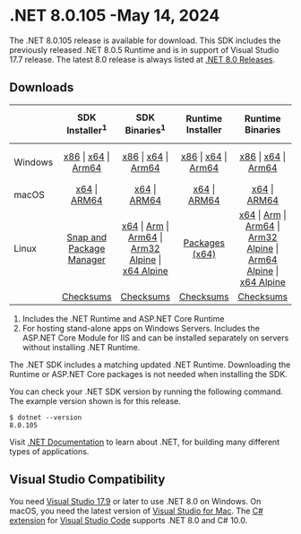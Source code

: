 # .NET 8.0.105 -May 14, 2024

The .NET 8.0.105 release is available for download. This SDK includes the previously released .NET 8.0.5 Runtime and is in support of Visual Studio 17.7 release. The latest 8.0 release is always listed at [.NET 8.0 Releases](../README.md).

## Downloads

|           | SDK Installer<sup>1</sup>                        | SDK Binaries<sup>1</sup>                 | Runtime Installer                                        | Runtime Binaries                                 | ASP.NET Core Runtime           |Windows Desktop Runtime          |
| --------- | :------------------------------------------:     | :----------------------:                 | :---------------------------:                            | :-------------------------:                      | :-----------------:            | :-----------------:            |
| Windows   | [x86][dotnet-sdk-win-x86.exe] \| [x64][dotnet-sdk-win-x64.exe] \| [Arm64][dotnet-sdk-win-arm64.exe] | [x86][dotnet-sdk-win-x86.zip] \| [x64][dotnet-sdk-win-x64.zip] \|  [Arm64][dotnet-sdk-win-arm64.zip] | [x86][dotnet-runtime-win-x86.exe] \| [x64][dotnet-runtime-win-x64.exe] \| [Arm64][dotnet-runtime-win-arm64.exe] | [x86][dotnet-runtime-win-x86.zip] \| [x64][dotnet-runtime-win-x64.zip] \| [Arm64][dotnet-runtime-win-arm64.zip] | [x86][aspnetcore-runtime-win-x86.exe] \| [x64][aspnetcore-runtime-win-x64.exe] \|<br/> [Hosting Bundle][dotnet-hosting-win.exe]<sup>2</sup> | [x86][windowsdesktop-runtime-win-x86.exe] \| [x64][windowsdesktop-runtime-win-x64.exe] \| [Arm64][windowsdesktop-runtime-win-arm64.exe] |
| macOS     | [x64][dotnet-sdk-osx-x64.pkg] \| [ARM64][dotnet-sdk-osx-arm64.pkg] | [x64][dotnet-sdk-osx-x64.tar.gz] \| [ARM64][dotnet-sdk-osx-arm64.tar.gz]  | [x64][dotnet-runtime-osx-x64.pkg] \| [ARM64][dotnet-runtime-osx-arm64.pkg] | [x64][dotnet-runtime-osx-x64.tar.gz] \| [ARM64][dotnet-runtime-osx-arm64.tar.gz]| [x64][aspnetcore-runtime-osx-x64.tar.gz] \| [ARM64][aspnetcore-runtime-osx-arm64.tar.gz] | - |<sup>1</sup>
| Linux     |  [Snap and Package Manager](../install-linux.md)  | [x64][dotnet-sdk-linux-x64.tar.gz] \| [Arm][dotnet-sdk-linux-arm.tar.gz]  \| [Arm64][dotnet-sdk-linux-arm64.tar.gz] \| [Arm32 Alpine][dotnet-sdk-linux-musl-arm.tar.gz]  \| [x64 Alpine][dotnet-sdk-linux-musl-x64.tar.gz] | [Packages (x64)][linux-packages] | [x64][dotnet-runtime-linux-x64.tar.gz] \| [Arm][dotnet-runtime-linux-arm.tar.gz] \| [Arm64][dotnet-runtime-linux-arm64.tar.gz] \| [Arm32 Alpine][dotnet-runtime-linux-musl-arm.tar.gz] \| [Arm64 Alpine][dotnet-runtime-linux-musl-arm64.tar.gz] \| [x64 Alpine][dotnet-runtime-linux-musl-x64.tar.gz]  | [x64][aspnetcore-runtime-linux-x64.tar.gz]<sup>1</sup>  \| [Arm][aspnetcore-runtime-linux-arm.tar.gz]<sup>1</sup> \| [Arm64][aspnetcore-runtime-linux-arm64.tar.gz]<sup>1</sup> \| [x64 Alpine][aspnetcore-runtime-linux-musl-x64.tar.gz] | - | <sup>1</sup> |
|  | [Checksums][checksums-sdk]                             | [Checksums][checksums-sdk]                                      | [Checksums][checksums-runtime]                             | [Checksums][checksums-runtime]  | [Checksums][checksums-runtime]  | [Checksums][checksums-runtime]

1. Includes the .NET Runtime and ASP.NET Core Runtime
2. For hosting stand-alone apps on Windows Servers. Includes the ASP.NET Core Module for IIS and can be installed separately on servers without installing .NET Runtime.

The .NET SDK includes a matching updated .NET Runtime. Downloading the Runtime or ASP.NET Core packages is not needed when installing the SDK.

You can check your .NET SDK version by running the following command. The example version shown is for this release.

```console
$ dotnet --version
8.0.105
```
Visit [.NET Documentation](https://learn.microsoft.com/dotnet/) to learn about .NET, for building many different types of applications.

## Visual Studio Compatibility

You need [Visual Studio 17.9](https://visualstudio.microsoft.com) or later to use .NET 8.0 on Windows. On macOS, you need the latest version of [Visual Studio for Mac](https://visualstudio.microsoft.com/vs/mac/). The [C# extension](https://code.visualstudio.com/docs/languages/dotnet) for [Visual Studio Code](https://code.visualstudio.com/) supports .NET 8.0 and C# 10.0.

[blob-runtime]: https://dotnetcli.blob.core.windows.net/dotnet/Runtime/
[blob-sdk]: https://dotnetcli.blob.core.windows.net/dotnet/Sdk/
[release-notes]: https://github.com/dotnet/core/blob/main/release-notes/8.0/8.0.5/8.0.105.md

[checksums-runtime]: https://dotnetcli.blob.core.windows.net/dotnet/checksums/8.0.5-sha.txt
[checksums-sdk]: https://dotnetcli.blob.core.windows.net/dotnet/checksums/8.0.5-sha.txt

[linux-install]: https://learn.microsoft.com/dotnet/core/install/linux
[linux-setup]: https://github.com/dotnet/core/blob/main/Documentation/linux-setup.md

[dotnet-blog]:  https://devblogs.microsoft.com/dotnet/march-2024-updates/
[aspnet-blog]: https://devblogs.microsoft.com/dotnet/announcing-asp-net-core-in-net-8/
[maui-blog]: https://devblogs.microsoft.com/dotnet/update-on-dotnet-maui/

[linux-packages]: ../install-linux.md



[//]: # ( Runtime 8.0.5)
[dotnet-runtime-linux-arm.tar.gz]: https://download.visualstudio.microsoft.com/download/pr/b52720a7-9dc4-4b9c-97fa-d1caebdaf946/443750ad6f47c855a395abbd36bb3b3a/dotnet-runtime-8.0.5-linux-arm.tar.gz
[dotnet-runtime-linux-arm64.tar.gz]: https://download.visualstudio.microsoft.com/download/pr/00ca4d7a-e529-4384-8ad4-acb8237d540f/a7df4c26e3c0e1dcf8e17d2abb79aad5/dotnet-runtime-8.0.5-linux-arm64.tar.gz
[dotnet-runtime-linux-musl-arm.tar.gz]: https://download.visualstudio.microsoft.com/download/pr/b3ee2592-2309-4820-b0cc-1d28d4aafc12/7caaf3c9db6c9fdf36ef9b724b637cd6/dotnet-runtime-8.0.5-linux-musl-arm.tar.gz
[dotnet-runtime-linux-musl-arm64.tar.gz]: https://download.visualstudio.microsoft.com/download/pr/cc5d9158-2333-4374-ae66-3af6c8230b10/5a6e467eeb1571256f28c886460bd17a/dotnet-runtime-8.0.5-linux-musl-arm64.tar.gz
[dotnet-runtime-linux-musl-x64.tar.gz]: https://download.visualstudio.microsoft.com/download/pr/b6dedd67-f57e-4953-8826-914d109ff98a/e0c03409ea2d9835f3390c2c1d171e8a/dotnet-runtime-8.0.5-linux-musl-x64.tar.gz
[dotnet-runtime-linux-x64.tar.gz]: https://download.visualstudio.microsoft.com/download/pr/baeb5da3-4b77-465b-8816-b29f0bc3e1a9/b04b17a2aae79e5f5635a3ceffbd4645/dotnet-runtime-8.0.5-linux-x64.tar.gz
[dotnet-runtime-osx-arm64.pkg]: https://download.visualstudio.microsoft.com/download/pr/e8661f5d-6298-4848-bd34-b3618665d0c4/b259dab85d1283a192200bd814cef7ea/dotnet-runtime-8.0.5-osx-arm64.pkg
[dotnet-runtime-osx-arm64.tar.gz]: https://download.visualstudio.microsoft.com/download/pr/fac90ccb-5864-4d4a-a116-67387aaee61e/df82eea80efffad3c9ec8b0522847e68/dotnet-runtime-8.0.5-osx-arm64.tar.gz
[dotnet-runtime-osx-x64.pkg]: https://download.visualstudio.microsoft.com/download/pr/181bf41c-91a6-451c-aa7c-b709d1ba79b0/cb44db162c74fa57cb91a04c6926de70/dotnet-runtime-8.0.5-osx-x64.pkg
[dotnet-runtime-osx-x64.tar.gz]: https://download.visualstudio.microsoft.com/download/pr/0dabe69f-fa99-4b53-96d1-9f9791bb0b6b/f72acbfd3b0e60528d9494b43bcf21ca/dotnet-runtime-8.0.5-osx-x64.tar.gz
[dotnet-runtime-win-arm64.exe]: https://download.visualstudio.microsoft.com/download/pr/54678360-018e-472b-ad2c-ee0a523aba93/a9bedf02dfc29d11a2c500b682f8338d/dotnet-runtime-8.0.5-win-arm64.exe
[dotnet-runtime-win-arm64.zip]: https://download.visualstudio.microsoft.com/download/pr/a3a9c305-7dc9-4cfe-a3ed-e852964ebebc/88f9534996718ed976f5e15c13ddc659/dotnet-runtime-8.0.5-win-arm64.zip
[dotnet-runtime-win-x64.exe]: https://download.visualstudio.microsoft.com/download/pr/77284554-b8df-4697-9a9e-4c70a8b35f29/6763c16069d1ab8fa2bc506ef0767366/dotnet-runtime-8.0.5-win-x64.exe
[dotnet-runtime-win-x64.zip]: https://download.visualstudio.microsoft.com/download/pr/77650902-a341-4f4c-934f-db7056cbfa78/176d961f8bbc798596f8d498ede4cc73/dotnet-runtime-8.0.5-win-x64.zip
[dotnet-runtime-win-x86.exe]: https://download.visualstudio.microsoft.com/download/pr/6baea142-1c35-44d9-a753-d2ff252b2f05/c8d7547c2dba48eb8a196f9210ad417a/dotnet-runtime-8.0.5-win-x86.exe
[dotnet-runtime-win-x86.zip]: https://download.visualstudio.microsoft.com/download/pr/2f8a6349-c15b-47d6-a45a-7b59e21edc39/78c224dcc55cc2684f30ccda1f029ee1/dotnet-runtime-8.0.5-win-x86.zip

[//]: # ( WindowsDesktop 8.0.5)
[windowsdesktop-runtime-win-arm64.exe]: https://download.visualstudio.microsoft.com/download/pr/3f8a1e03-75f8-4a4d-9454-661951c7766c/d009696cbfdba724337e226d3a84a3f1/windowsdesktop-runtime-8.0.5-win-arm64.exe
[windowsdesktop-runtime-win-arm64.zip]: https://download.visualstudio.microsoft.com/download/pr/f909f3a0-6cb9-420b-b0d5-2f813c4ff47c/1fb5b6ad0b8442232aca852978ffb3bf/windowsdesktop-runtime-8.0.5-win-arm64.zip
[windowsdesktop-runtime-win-x64.exe]: https://download.visualstudio.microsoft.com/download/pr/0ff148e7-bbf6-48ed-bdb6-367f4c8ea14f/bd35d787171a1f0de7da6b57cc900ef5/windowsdesktop-runtime-8.0.5-win-x64.exe
[windowsdesktop-runtime-win-x64.zip]: https://download.visualstudio.microsoft.com/download/pr/1825c526-cca9-4528-b4d8-fff62085ad49/16b2cdd02ac62cc38c912a500490ff23/windowsdesktop-runtime-8.0.5-win-x64.zip
[windowsdesktop-runtime-win-x86.exe]: https://download.visualstudio.microsoft.com/download/pr/44a63708-94fa-4edf-81a9-50612e4ef82f/1c9f61bc16d3bec6217337951898dbd3/windowsdesktop-runtime-8.0.5-win-x86.exe
[windowsdesktop-runtime-win-x86.zip]: https://download.visualstudio.microsoft.com/download/pr/5fc6bfd5-8e73-4bbd-ab9e-2e12317cde99/5b195f89f5f5538d3d35cc6969f4e12d/windowsdesktop-runtime-8.0.5-win-x86.zip

[//]: # ( ASP 8.0.5)
[aspnetcore-runtime-linux-arm.tar.gz]: https://download.visualstudio.microsoft.com/download/pr/4a8e69b4-5f79-4b86-b922-5b431ff02736/db7eb177e07a80137aba9abaaf3246be/aspnetcore-runtime-8.0.5-linux-arm.tar.gz
[aspnetcore-runtime-linux-arm64.tar.gz]: https://download.visualstudio.microsoft.com/download/pr/208a57a8-fcc0-4801-a337-79095304d2af/d1ffa79af24735af4bd748229778c1a9/aspnetcore-runtime-8.0.5-linux-arm64.tar.gz
[aspnetcore-runtime-linux-musl-arm.tar.gz]: https://download.visualstudio.microsoft.com/download/pr/c5190a93-22f9-4e44-afe9-195409867dae/a688dd1e97b5affb7c97936be330f901/aspnetcore-runtime-8.0.5-linux-musl-arm.tar.gz
[aspnetcore-runtime-linux-musl-arm64.tar.gz]: https://download.visualstudio.microsoft.com/download/pr/e7a0cdac-8a36-44f1-8c99-89473786a71e/f3f0dadb7ca11fe381fed11dedd9410a/aspnetcore-runtime-8.0.5-linux-musl-arm64.tar.gz
[aspnetcore-runtime-linux-musl-x64.tar.gz]: https://download.visualstudio.microsoft.com/download/pr/f882401a-2f21-4a86-8c19-1e69f3fc14ed/9dcf9a68d11f46bdf0272d692347815f/aspnetcore-runtime-8.0.5-linux-musl-x64.tar.gz
[aspnetcore-runtime-linux-x64.tar.gz]: https://download.visualstudio.microsoft.com/download/pr/ccccfeb7-0af4-4713-b4f1-cf49b5c8bd6c/5b04c0188dfcf78b70da78ae3bd7f3ab/aspnetcore-runtime-8.0.5-linux-x64.tar.gz
[aspnetcore-runtime-osx-arm64.tar.gz]: https://download.visualstudio.microsoft.com/download/pr/c264657c-7a93-4ba5-b6e0-91bf41341e1e/90fb45ed7d2f92c374899b1c7a5254b2/aspnetcore-runtime-8.0.5-osx-arm64.tar.gz
[aspnetcore-runtime-osx-x64.tar.gz]: https://download.visualstudio.microsoft.com/download/pr/77cd03cb-5575-48c9-8714-6498ee88694b/8bfba2913a4db23e3dffdff779fb7866/aspnetcore-runtime-8.0.5-osx-x64.tar.gz
[aspnetcore-runtime-win-arm64.zip]: https://download.visualstudio.microsoft.com/download/pr/b5f73667-df10-4877-85c2-9340d5d428be/3309721b7482738b592e03715c76c616/aspnetcore-runtime-8.0.5-win-arm64.zip
[aspnetcore-runtime-win-x64.exe]: https://download.visualstudio.microsoft.com/download/pr/e2ced2b3-e1a5-401a-bcc9-6689e4eea673/93f77de4a39a219d775b403b7ef0cf58/aspnetcore-runtime-8.0.5-win-x64.exe
[aspnetcore-runtime-win-x64.zip]: https://download.visualstudio.microsoft.com/download/pr/037d4b04-c96e-4f1a-a754-faa533c151d9/383663d155777ad71863cd951d24224f/aspnetcore-runtime-8.0.5-win-x64.zip
[aspnetcore-runtime-win-x86.exe]: https://download.visualstudio.microsoft.com/download/pr/24682756-e652-486d-a9f7-c4411f3141e9/39e6bb61fab38fdfb3472305174422cb/aspnetcore-runtime-8.0.5-win-x86.exe
[aspnetcore-runtime-win-x86.zip]: https://download.visualstudio.microsoft.com/download/pr/a814686d-474b-4673-8c2a-501bae44e581/04a883d6d9856ff5999603828daa7153/aspnetcore-runtime-8.0.5-win-x86.zip
[aspnetcore-runtime-composite-linux-arm.tar.gz]: https://download.visualstudio.microsoft.com/download/pr/e396a133-44f6-4f3b-8622-699def46a2e2/e0377da1eb746d6915f5f6bbdc5289dd/aspnetcore-runtime-composite-8.0.5-linux-arm.tar.gz
[aspnetcore-runtime-composite-linux-arm64.tar.gz]: https://download.visualstudio.microsoft.com/download/pr/ef17fbc9-1bac-4346-b04b-db0114e2714f/74c4636b4fb78509d65be904c9c1e71e/aspnetcore-runtime-composite-8.0.5-linux-arm64.tar.gz
[aspnetcore-runtime-composite-linux-musl-arm.tar.gz]: https://download.visualstudio.microsoft.com/download/pr/60285a37-71c8-4544-a965-ead53392ae14/67b0f0b4e12a1533f66f09073db91e67/aspnetcore-runtime-composite-8.0.5-linux-musl-arm.tar.gz
[aspnetcore-runtime-composite-linux-musl-arm64.tar.gz]: https://download.visualstudio.microsoft.com/download/pr/89822e3d-7a9c-4a9a-98e2-39941002d776/0b5847a6b22171f1ab241defa8142977/aspnetcore-runtime-composite-8.0.5-linux-musl-arm64.tar.gz
[aspnetcore-runtime-composite-linux-musl-x64.tar.gz]: https://download.visualstudio.microsoft.com/download/pr/5aa0b2bb-a909-4e76-a338-aae7007e3107/8d435893e3da0f1f83fd01babb154b31/aspnetcore-runtime-composite-8.0.5-linux-musl-x64.tar.gz
[aspnetcore-runtime-composite-linux-x64.tar.gz]: https://download.visualstudio.microsoft.com/download/pr/ce76101f-0ea1-45ee-b38b-1dfa0ffc60e1/8134663bd2d175725ad37733150c1901/aspnetcore-runtime-composite-8.0.5-linux-x64.tar.gz
[dotnet-hosting-win.exe]: https://download.visualstudio.microsoft.com/download/pr/70f96ebd-54ce-4bb2-a90f-2fbfc8fd90c0/aa542f2f158cc6c9e63b4287e4618f0a/dotnet-hosting-8.0.5-win.exe

[//]: # ( SDK 8.0.105)
[dotnet-sdk-linux-arm.tar.gz]: https://download.visualstudio.microsoft.com/download/pr/826d806f-13e0-4df4-90ff-945e56426ea5/50ee1d9c615f5c10426b4b0fa2eeb940/dotnet-sdk-8.0.105-linux-arm.tar.gz
[dotnet-sdk-linux-arm64.tar.gz]: https://download.visualstudio.microsoft.com/download/pr/ffadc6b9-6f16-4671-866d-4c150f2888d1/256d5909ff60dae42cbd251347cc14df/dotnet-sdk-8.0.105-linux-arm64.tar.gz
[dotnet-sdk-linux-musl-arm.tar.gz]: https://download.visualstudio.microsoft.com/download/pr/b037c08a-e56a-4405-9b38-a02494d97351/8db77c3d178933b53c6e6f765596b6d6/dotnet-sdk-8.0.105-linux-musl-arm.tar.gz
[dotnet-sdk-linux-musl-arm64.tar.gz]: https://download.visualstudio.microsoft.com/download/pr/98e3b8b2-c105-4fa7-a860-0f4c30b3db24/fc278a7e9771163cb67625ae87e2e044/dotnet-sdk-8.0.105-linux-musl-arm64.tar.gz
[dotnet-sdk-linux-musl-x64.tar.gz]: https://download.visualstudio.microsoft.com/download/pr/1f379345-cd2f-4008-828a-450b97dc553a/ab9c25bd78793a88d3ccdc180550712f/dotnet-sdk-8.0.105-linux-musl-x64.tar.gz
[dotnet-sdk-linux-x64.tar.gz]: https://download.visualstudio.microsoft.com/download/pr/e898e5ae-041a-4e64-95c7-751479f40df5/9e36a84d3e1283e1932d7f82f6980cd8/dotnet-sdk-8.0.105-linux-x64.tar.gz
[dotnet-sdk-osx-arm64.pkg]: https://download.visualstudio.microsoft.com/download/pr/abb91b42-1cae-4593-b65d-197c40d14c64/efa5469ce7a554f911a86c18fe5fa7db/dotnet-sdk-8.0.105-osx-arm64.pkg
[dotnet-sdk-osx-arm64.tar.gz]: https://download.visualstudio.microsoft.com/download/pr/8d741dd4-ab83-4bd8-8667-998cc1c6d345/c7ac6cf87561262db36b18e505150e89/dotnet-sdk-8.0.105-osx-arm64.tar.gz
[dotnet-sdk-osx-x64.pkg]: https://download.visualstudio.microsoft.com/download/pr/5c40a9b1-cab2-4361-8034-3573cd258f47/db9e692708347b4dd4028e615c1094e3/dotnet-sdk-8.0.105-osx-x64.pkg
[dotnet-sdk-osx-x64.tar.gz]: https://download.visualstudio.microsoft.com/download/pr/54b48c6e-1a50-4dd5-9592-8ae5dfbe9d2f/913341d866eaf3149a6158cabf9ce2ad/dotnet-sdk-8.0.105-osx-x64.tar.gz
[dotnet-sdk-win-arm64.exe]: https://download.visualstudio.microsoft.com/download/pr/3728e709-74f9-46e6-ad79-7653c9d023e9/6195a111f6d7d79f10717fd64a92e498/dotnet-sdk-8.0.105-win-arm64.exe
[dotnet-sdk-win-arm64.zip]: https://download.visualstudio.microsoft.com/download/pr/b7f700c2-7f32-435e-b074-8ca7f477973b/c2e4db4be3831c918510044188a2fc84/dotnet-sdk-8.0.105-win-arm64.zip
[dotnet-sdk-win-x64.exe]: https://download.visualstudio.microsoft.com/download/pr/aa862cb4-4a66-4be3-a8da-a153194fd869/4e066e305579144e6d1de6e2b22b6445/dotnet-sdk-8.0.105-win-x64.exe
[dotnet-sdk-win-x64.zip]: https://download.visualstudio.microsoft.com/download/pr/4aee5b99-46c2-4ffc-ac42-2587b23bd25a/7b37b47493bf1426fae61b144b75230b/dotnet-sdk-8.0.105-win-x64.zip
[dotnet-sdk-win-x86.exe]: https://download.visualstudio.microsoft.com/download/pr/b29ee44d-c389-481c-9f18-42260bce77d6/6df9ce592e0f5ad84e6461149cb82b97/dotnet-sdk-8.0.105-win-x86.exe
[dotnet-sdk-win-x86.zip]: https://download.visualstudio.microsoft.com/download/pr/602378a2-8fb6-4ff9-9b3a-c5135935f928/fe3c7d894ff4310b55a1022b4022e6d8/dotnet-sdk-8.0.105-win-x86.zip
